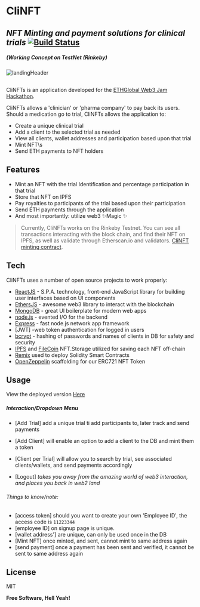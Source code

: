 # CliNFT
## _NFT Minting and payment solutions for clinical trials_ [![Build Status](https://travis-ci.org/joemccann/dillinger.svg?branch=master)](https://travis-ci.org/joemccann/dillinger)
##### _(Working Concept on TestNet (Rinkeby)_


![landingHeader](https://user-images.githubusercontent.com/16360065/142776206-29215a31-bc9f-4553-9ed8-d18f59117857.png)



##

CliNFTs is an application developed for the [ETHGlobal Web3 Jam Hackathon](https://jam.ethglobal.com/). 

CliNFTs allows a 'clinician' or 'pharma company' to pay back its users.
Should a medication go to trial, CliNFTs allows the application to:
- Create a unique clinical trial 
- Add a client to the selected trial as needed
- View all clients, wallet addresses and participation based upon that trial
- Mint NFT\s
- Send ETH payments to NFT holders

## Features
- Mint an NFT with the trial Identification and percentage participation in that trial
- Store that NFT on IPFS
- Pay royalties to participants of the trial based upon their participation
- Send ETH payments through the application
- And most importantly: utilize web3 ✨Magic ✨



> Currently, CliNFTs works on the Rinkeby Testnet. You can see all transactions interacting with the block chain, and find their NFT on IPFS, as well as validate through Etherscan.io and validators. [CliNFT minting contract](https://rinkeby.etherscan.io/address/0xa398d48dc96a12db2bb36cdbaa743e0c0366d859).


## Tech

CliNFTs uses a number of open source projects to work properly:

- [ReactJS] - S.P.A. technology, front-end JavaScript library for building user interfaces based on UI components
- [EthersJS] - awesome web3 library to interact with the blockchain 
- [MongoDB] - great UI boilerplate for modern web apps
- [node.js] - evented I/O for the backend
- [Express] - fast node.js network app framework 
- [JWT] -web token authentication for logged in users
- [bcrypt] - hashing of passwords and names of clients in DB for safety and security
- [IPFS] and [FileCoin] NFT.Storage utilized for saving each NFT off-chain
- [Remix] used to deploy Solidity Smart Contracts
- [OpenZeppelin] scaffolding for our ERC721 NFT Token


## Usage

View the deployed version [Here](https://clinft.herokuapp.com/index/)
##### _Interaction/Dropdown Menu_
- [Add Trial] add a unique trial ti add participants to, later track and send payments
- [Add Client] will enable an option to add a client to the DB and mint them a token
- [Client per Trial] will allow you to search by trial, see associated clients/wallets, and send payments accordingly 

- [Logout] _takes you away from the amazing world of web3 interaction, and places you back in web2 land_
###### _Things to know/note:_
- [access token] should you want to create your own 'Employee ID', the access code is `11223344`
- [employee ID] on signup page is unique.
- [wallet address'] are unique, can only be used once in the DB
- [Mint NFT] once minted, and sent, cannot mint to same address again
- [send payment] once a payment has been sent and verified, it cannot be sent to same address again

## License

MIT

**Free Software, Hell Yeah!**

[//]: # (These are reference links used in the body of this note and get stripped out when the markdown processor does its job. There is no need to format nicely because it shouldn't be seen. Thanks SO - http://stackoverflow.com/questions/4823468/store-comments-in-markdown-syntax)


   [node.js]: <http://nodejs.org>

   [MongoDB]: <https://www.mongodb.com/>
   [EthersJS]: <https://docs.ethers.io/v5/>
   [express]: <http://expressjs.com>
   [ReactJS]: https://reactjs.org/>
   [bcrypt]: <https://www.npmjs.com/package/bcrypt>
   [IPFS]: <https://ipfs.io/>
   [FileCoin]: <https://filecoin.io/>
   [Remix]: <https://remix.ethereum.org/>
   [OpenZeppelin]: <https://openzeppelin.com/>


